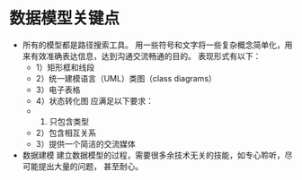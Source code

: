 # 数据模型关键点
  - 所有的模型都是路径搜索工具。
    用一些符号和文字将一些复杂概念简单化，用来有效准确表达信息，达到沟通交流畅通的目的。
    表现形式有以下：
      - 1）矩形框和线段
      - 2）统一建模语言（UML）类图（class diagrams）
      - 3）电子表格
      - 4）状态转化图
    应满足以下要求：
      - 1) 只包含类型
      - 2）包含相互关系
      - 3）提供一个简洁的交流媒体
  - 数据建模
    建立数据模型的过程，需要很多余技术无关的技能，如专心聆听，尽可能提出大量的问题，
    甚至耐心。

